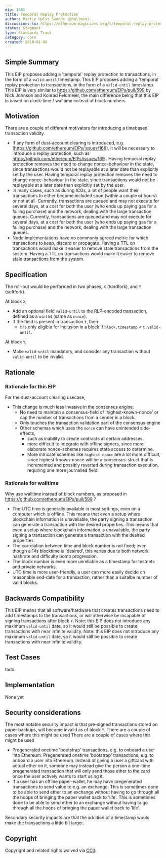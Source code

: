 ```yaml
---
eip: 1681
title: Temporal Replay Protection
author: Martin Holst Swende (@holiman)
discussions-to: https://ethereum-magicians.org/t/temporal-replay-protection/2355
status: Stagnant
type: Standards Track
category: Core
created: 2019-01-08
---
```


## Simple Summary

This EIP proposes adding a 'temporal' replay protection to transactions, in the form of a `valid-until` timestamp. This EIP proposes adding a 'temporal' replay protection to transactions, in the form of a `valid-until` timestamp. This EIP is very similar to https://github.com/ethereum/EIPs/pull/599 by Nick Johnson and Konrad Feldmeier, the main difference being that this EIP is based on clock-time / walltime instead of block numbers.


## Motivation

There are a couple of different motivators for introducing a timebased transaction validity.

- If any form of dust-account clearing is introduced, e.g. (https://github.com/ethereum/EIPs/issues/168), it will be necessary to introduce a replay protection, such as https://github.com/ethereum/EIPs/issues/169 . Having temporal replay protection removes the need to change nonce-behaviour in the state, since transactions would not be replayable at a later date than explicitly set by the user. Having temporal replay protection removes the need to change nonce-behaviour in the state, since transactions would not be replayable at a later date than explicitly set by the user.
- In many cases, such as during ICOs, a lot of people want their transactions to either become included soon (within a couple of hours) or not at all. Currently, transactions are queued and may not execute for several days, at a cost for both the user (who ends up paying gas for a failing purchase) and the network, dealing with the large transaction queues. Currently, transactions are queued and may not execute for several days, at a cost for both the user (who ends up paying gas for a failing purchase) and the network, dealing with the large transaction queues.
- Node implementations have no commonly agreed metric for which transactions to keep, discard or propagate. Having a TTL on transactions would make it easier to remove stale transactions from the system. Having a TTL on transactions would make it easier to remove stale transactions from the system.

## Specification

The roll-out would be performed in two phases, `X` (hardfork), and `Y` (softfork).

At block `X`,

- Add an optional field `valid-until` to the RLP-encoded transaction, defined as a `uint64` (same as `nonce`).
- If the field is present in transaction `t`, then
  - `t` is only eligible for inclusion in a block if `block.timestamp` < `t.valid-until`.

At block `Y`,
- Make `valid-until` mandatory, and consider any transaction without `valid-until` to be invalid.

## Rationale

### Rationale for this EIP

For the dust-account clearing usecase,
- This change is much less invasive in the consensus engine.
  - No need to maintain a consensus-field of 'highest-known-nonce' or cap the number of transactions from a sender in a block.
  - Only touches the transaction validation part of the consensus engine
  - Other schemas which uses the `nonce` can have unintended side-effects,
    - such as inability to create contracts at certain addresses.
    - more difficult to integrate with offline signers, since more elaborate nonce-schemes requires state access to determine.
    - More intricate schemes like `highest-nonce` are a lot more difficult, since highest-known-nonce will be a consensus-struct that is incremented and possibly reverted during transaction execution, requiring one more journalled field.


### Rationale for walltime

Why use walltime instead of block numbers, as proposed in https://github.com/ethereum/EIPs/pull/599 ?

- The UTC time is generally available in most settings, even on a computer which is offline. This means that even a setup where blockchain information is unavailable, the party signing a transaction can generate a transaction with the desired properties. This means that even a setup where blockchain information is unavailable, the party signing a transaction can generate a transaction with the desired properties.
- The correlation between time and block number is not fixed; even though a 14s blocktime is 'desired', this varies due to both network hashrate and difficulty bomb progression.
- The block number is even more unreliable as a timestamp for testnets and private networks.
- UTC time is more user-friendly, a user can more easily decide on reasonable end-date for a transaction, rather than a suitalbe number of valid blocks.


## Backwards Compatibility

This EIP means that all software/hardware that creates transactions need to add timestamps to the transactions, or will otherwise be incapable of signing transactions after block `Y`. Note: this EIP does not introduce any maximum `valid-until` date, so it would still be possible to create transactions with near infinite validity. Note: this EIP does not introduce any maximum `valid-until` date, so it would still be possible to create transactions with near infinite validity.

## Test Cases

todo

## Implementation

None yet

## Security considerations

The most notable security impact is that pre-signed transactions stored on paper backups, will become invalid as of block `Y`. There are a couple of cases where this might be used There are a couple of cases where this might be used
   - Pregenerated onetime 'bootstrap' transactions, e.g. to onboard a user into Ethereum. Pregenerated onetime 'bootstrap' transactions, e.g. to onboard a user into Ethereum. Instead of giving a user a giftcard with actual ether on it, someone may instead give the person a one-time pregenerated transaction that will only send those ether to the card once the user actively wants to start using it.
   - If a user has an offline paper-wallet, he may have pregenerated transactions to send value to e.g. an exchange. This is sometimes done to be able to send ether to an exchange without having to go through all the hoops of bringing the paper wallet back to 'life'. This is sometimes done to be able to send ether to an exchange without having to go through all the hoops of bringing the paper wallet back to 'life'.

Secondary security impacts are that the addition of a timestamp would make the transactions a little bit larger.

## Copyright
Copyright and related rights waived via [CC0](../LICENSE.md).

